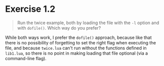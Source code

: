 Exercise 1.2
============

> Run the twice example, both by loading the 
> file with the `-l` option and with `dofile()`.
> Which way do you prefer?

While both ways work, I prefer the `dofile()` approach,
because like that there is no possibility of forgetting
to set the right flag when executing the file, and
because `twice.lua` can't run without the functions
defined in `lib1.lua`, so there is no point in making
loading that file optional (via a command-line flag).
